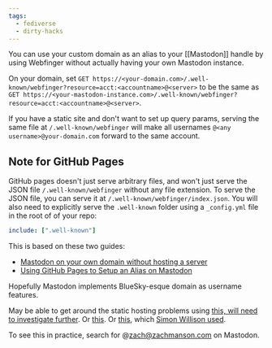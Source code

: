```yaml
---
tags:
  - fediverse
  - dirty-hacks
---
```

You can use your custom domain as an alias to your [[Mastodon]] handle by using Webfinger without actually having your own Mastodon instance.

On your domain, set `GET https://<your-domain.com>/.well-known/webfinger?resource=acct:<accountname>@<server>` to be the same as `GET https://<your-mastodon-instance.com>/.well-known/webfinger?resource=acct:<accountname>@<server>`.

If you have a static site and don't want to set up query params, serving the same file at `/.well-known/webfinger` will make all usernames `@<any username>@your-domain.com` forward to the same account.

## Note for GitHub Pages

GitHub pages doesn't just serve arbitrary files, and won't just serve the JSON file `/.well-known/webfinger` without any file extension.  To serve the JSON file, you can serve it at `/.well-known/webfinger/index.json`.  You will also need to explicitly serve the `.well-known` folder using a `_config.yml` file in the root of of your repo:

```yaml
include: [".well-known"]
```

This is based on these two guides:

- [Mastodon on your own domain without hosting a server](https://blog.maartenballiauw.be/post/2022/11/05/mastodon-own-donain-without-hosting-server.html)
- [Using GitHub Pages to Setup an Alias on Mastodon](https://blog.netnerds.net/2022/11/alias-mastodon-github-pages/)

Hopefully Mastodon implements BlueSky-esque domain as username features.

May be able to get around the static hosting problems using [this, will need to investigate further](https://github.com/mastodon/mastodon/issues/2668#issuecomment-1342518861).  Or [this](https://gist.github.com/aaronpk/5846789).  Or [this](https://aeracode.org/2022/11/01/fediverse-custom-domains/), which [Simon Willison used](https://til.simonwillison.net/mastodon/custom-domain-mastodon).

To see this in practice, search for @zach@zachmanson.com on Mastodon.